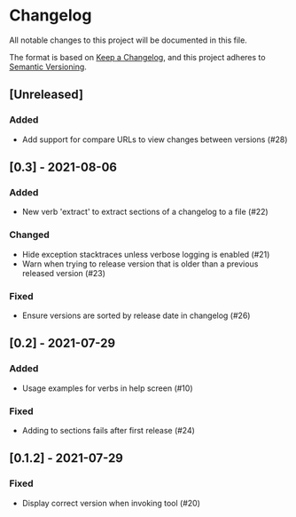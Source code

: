 # Changelog
All notable changes to this project will be documented in this file.

The format is based on [Keep a Changelog](https://keepachangelog.com/en/1.1.0/),
and this project adheres to [Semantic Versioning](https://semver.org/spec/v2.0.0.html).

## [Unreleased]
### Added
- Add support for compare URLs to view changes between versions (#28)

## [0.3] - 2021-08-06
### Added
- New verb 'extract' to extract sections of a changelog to a file (#22)

### Changed
- Hide exception stacktraces unless verbose logging is enabled (#21)
- Warn when trying to release version that is older than a previous released version (#23)

### Fixed
- Ensure versions are sorted by release date in changelog (#26)

## [0.2] - 2021-07-29
### Added
- Usage examples for verbs in help screen (#10)

### Fixed
- Adding to sections fails after first release (#24)

## [0.1.2] - 2021-07-29
### Fixed
- Display correct version when invoking tool (#20)

